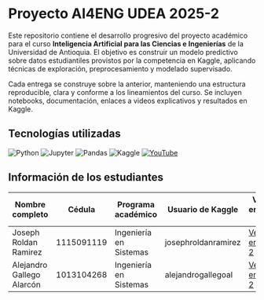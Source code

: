 # Proyecto AI4ENG UDEA 2025-2 

Este repositorio contiene el desarrollo progresivo del proyecto académico para el curso **Inteligencia Artificial para las Ciencias e Ingenierías** de la Universidad de Antioquia. El objetivo es construir un modelo predictivo sobre datos estudiantiles provistos por la competencia en Kaggle, aplicando técnicas de exploración, preprocesamiento y modelado supervisado.

Cada entrega se construye sobre la anterior, manteniendo una estructura reproducible, clara y conforme a los lineamientos del curso. Se incluyen notebooks, documentación, enlaces a videos explicativos y resultados en Kaggle.

## Tecnologías utilizadas

![Python](https://img.shields.io/badge/Python-3.10-blue?logo=python&logoColor=white)
![Jupyter](https://img.shields.io/badge/Jupyter-Notebook-orange?logo=jupyter&logoColor=white)
![Pandas](https://img.shields.io/badge/Pandas-DataFrame-lightgrey?logo=pandas&logoColor=black)
![Kaggle](https://img.shields.io/badge/Kaggle-Submission-blue?logo=kaggle&logoColor=white)
[![YouTube](https://img.shields.io/badge/YouTube-JosephRoldan-red?logo=youtube&style=flat-square)](https://www.youtube.com/@TuCanal)

## Información de los estudiantes

| Nombre completo             | Cédula      | Programa académico        | Usuario de Kaggle        | Video entrega 2         | Video entrega 3         |
|-----------------------------|-------------|---------------------------|--------------------------|-------------------------|-------------------------|
| Joseph Roldan Ramirez       | 1115091119  | Ingeniería en Sistemas    | josephroldanramirez      | [Ver entrega 2](https://youtu.be/lK66kDNs9Po) |   |
| Alejandro Gallego Alarcón   | 1013104268  | Ingeniería en Sistemas    | alejandrogallegoal       | [Ver entrega 2]()                             |   |


